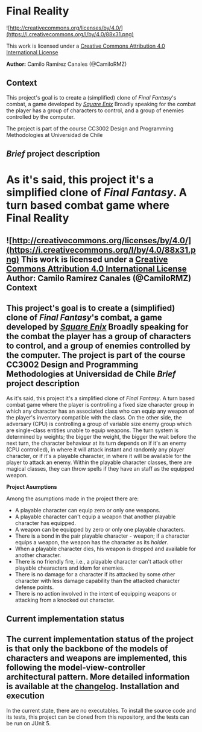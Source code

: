 Final Reality
=============

![http://creativecommons.org/licenses/by/4.0/](https://i.creativecommons.org/l/by/4.0/88x31.png)

This work is licensed under a 
[Creative Commons Attribution 4.0 International License](http://creativecommons.org/licenses/by/4.0/)

**Author:** Camilo Ramírez Canales (@CamiloRMZ)

Context
-------

This project's goal is to create a (simplified) clone of _Final Fantasy_'s combat, a game developed
by [_Square Enix_](https://www.square-enix.com)
Broadly speaking for the combat the player has a group of characters to control, and a group of 
enemies controlled by the computer.

The project is part of the course CC3002 Design and Programming Methodologies at Universidad de Chile

**_Brief_ project description**
-------------------------------
As it's said, this project it's a simplified clone of _Final Fantasy_. A turn based combat game where
Final Reality
=============
![http://creativecommons.org/licenses/by/4.0/](https://i.creativecommons.org/l/by/4.0/88x31.png)
This work is licensed under a 
[Creative Commons Attribution 4.0 International License](http://creativecommons.org/licenses/by/4.0/)
**Author:** Camilo Ramírez Canales (@CamiloRMZ)
Context
-------
This project's goal is to create a (simplified) clone of _Final Fantasy_'s combat, a game developed
by [_Square Enix_](https://www.square-enix.com)
Broadly speaking for the combat the player has a group of characters to control, and a group of 
enemies controlled by the computer.
The project is part of the course CC3002 Design and Programming Methodologies at Universidad de Chile
**_Brief_ project description**
-------------------------------
As it's said, this project it's a simplified clone of _Final Fantasy_. A turn based combat game where
the player is controlling a fixed size character group in which any character has an associated class
who can equip any weapon of the player's inventory compatible with the class. On the other side, the
adversary (CPU) is controlling a group of variable size enemy group which are single-class entities
unable to equip weapons.
The turn system is determined by weights; the bigger the weight, the bigger the wait before the next
turn, the character behaviour at its turn depends on if it's an enemy (CPU controlled), in where it will
attack instant and randomly any player character, or if it's a playable character, in where it will
be available for the player to attack an enemy.
Within the playable character classes, there are magical classes, they can throw spells if they have
an staff as the equipped weapon.

**Project Asumptions**

Among the asumptions made in the project there are:
- A playable character can equip zero or only one weapons.
- A playable character can't equip a weapon that another playable character has equipped.
- A weapon can be equipped by zero or only one playable characters.
- There is a bond in the pair playable character - weapon; if a character equips a weapon, the weapon has the character as its _holder_.
- When a playable character dies, his weapon is dropped and available for another character.
- There is no friendly fire, i.e., a playable character can't attack other playable chearacters and idem for enemies.
- There is no damage for a character if its attacked by some other character with less damage capability than the attacked character defense points.
- There is no action involved in the intent of equipping weapons or attacking from a knocked out character.

**Current implementation status**
---------------------------------
The current implementation status of the project is that only the backbone of the models of characters
and weapons are implemented, this following the model-view-controller architectural pattern. More
detailed information is available at the [changelog](ChangeLog.md).
**Installation and execution**
------------------------------
In the current state, there are no executables. To install the source code and its tests, this project
can be cloned from this repository, and the tests can be run on JUnit 5.